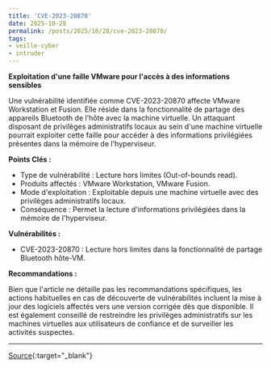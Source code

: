 ```yaml
---
title: 'CVE-2023-20870'
date: 2025-10-28
permalink: /posts/2025/10/28/cve-2023-20870/
tags:
- veille-cyber
- intruder
---
```

**Exploitation d'une faille VMware pour l'accès à des informations sensibles**

Une vulnérabilité identifiée comme CVE-2023-20870 affecte VMware Workstation et Fusion. Elle réside dans la fonctionnalité de partage des appareils Bluetooth de l'hôte avec la machine virtuelle. Un attaquant disposant de privilèges administratifs locaux au sein d'une machine virtuelle pourrait exploiter cette faille pour accéder à des informations privilégiées présentes dans la mémoire de l'hyperviseur.

**Points Clés :**

*   Type de vulnérabilité : Lecture hors limites (Out-of-bounds read).
*   Produits affectés : VMware Workstation, VMware Fusion.
*   Mode d'exploitation : Exploitable depuis une machine virtuelle avec des privilèges administratifs locaux.
*   Conséquence : Permet la lecture d'informations privilégiées dans la mémoire de l'hyperviseur.

**Vulnérabilités :**

*   CVE-2023-20870 : Lecture hors limites dans la fonctionnalité de partage Bluetooth hôte-VM.

**Recommandations :**

Bien que l'article ne détaille pas les recommandations spécifiques, les actions habituelles en cas de découverte de vulnérabilités incluent la mise à jour des logiciels affectés vers une version corrigée dès que disponible. Il est également conseillé de restreindre les privilèges administratifs sur les machines virtuelles aux utilisateurs de confiance et de surveiller les activités suspectes.

---
[Source](https://cvemon.intruder.io/cves/CVE-2023-20870){:target="_blank"}
